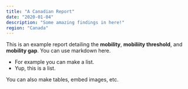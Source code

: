 ```yaml
---
title: "A Canadian Report"
date: "2020-01-04"
description: "Some amazing findings in here!"
region: "Canada"
---
```


This is an example report detailing the **mobility**, **mobiliity threshold**, and **mobility gap**. You can use markdown here.

- For example you can make a list.
- Yup, this is a list.

You can also make tables, embed images, etc.

